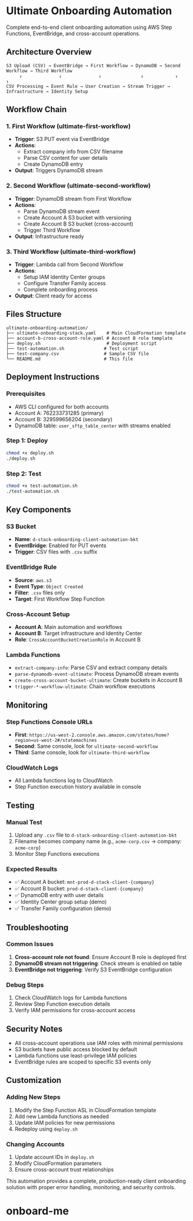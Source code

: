 # Ultimate Onboarding Automation

Complete end-to-end client onboarding automation using AWS Step Functions, EventBridge, and cross-account operations.

## Architecture Overview

```
S3 Upload (CSV) → EventBridge → First Workflow → DynamoDB → Second Workflow → Third Workflow
     ↓              ↓              ↓               ↓            ↓              ↓
CSV Processing → Event Rule → User Creation → Stream Trigger → Infrastructure → Identity Setup
```

## Workflow Chain

### 1. **First Workflow** (ultimate-first-workflow)
- **Trigger**: S3 PUT event via EventBridge
- **Actions**: 
  - Extract company info from CSV filename
  - Parse CSV content for user details
  - Create DynamoDB entry
- **Output**: Triggers DynamoDB stream

### 2. **Second Workflow** (ultimate-second-workflow)  
- **Trigger**: DynamoDB stream from First Workflow
- **Actions**:
  - Parse DynamoDB stream event
  - Create Account A S3 bucket with versioning
  - Create Account B S3 bucket (cross-account)
  - Trigger Third Workflow
- **Output**: Infrastructure ready

### 3. **Third Workflow** (ultimate-third-workflow)
- **Trigger**: Lambda call from Second Workflow
- **Actions**:
  - Setup IAM Identity Center groups
  - Configure Transfer Family access
  - Complete onboarding process
- **Output**: Client ready for access

## Files Structure

```
ultimate-onboarding-automation/
├── ultimate-onboarding-stack.yaml    # Main CloudFormation template
├── account-b-cross-account-role.yaml # Account B role template
├── deploy.sh                         # Deployment script
├── test-automation.sh               # Test script
├── test-company.csv                 # Sample CSV file
└── README.md                        # This file
```

## Deployment Instructions

### Prerequisites
- AWS CLI configured for both accounts
- Account A: 762233731285 (primary)
- Account B: 329599656204 (secondary)
- DynamoDB table: `user_sftp_table_center` with streams enabled

### Step 1: Deploy
```bash
chmod +x deploy.sh
./deploy.sh
```

### Step 2: Test
```bash
chmod +x test-automation.sh
./test-automation.sh
```

## Key Components

### S3 Bucket
- **Name**: `d-stack-onboarding-client-automation-bkt`
- **EventBridge**: Enabled for PUT events
- **Trigger**: CSV files with `.csv` suffix

### EventBridge Rule
- **Source**: `aws.s3`
- **Event Type**: `Object Created`
- **Filter**: `.csv` files only
- **Target**: First Workflow Step Function

### Cross-Account Setup
- **Account A**: Main automation and workflows
- **Account B**: Target infrastructure and Identity Center
- **Role**: `CrossAccountBucketCreationRole` in Account B

### Lambda Functions
- `extract-company-info`: Parse CSV and extract company details
- `parse-dynamodb-event-ultimate`: Process DynamoDB stream events
- `create-cross-account-bucket-ultimate`: Create buckets in Account B
- `trigger-*-workflow-ultimate`: Chain workflow executions

## Monitoring

### Step Functions Console URLs
- **First**: `https://us-west-2.console.aws.amazon.com/states/home?region=us-west-2#/statemachines`
- **Second**: Same console, look for `ultimate-second-workflow`
- **Third**: Same console, look for `ultimate-third-workflow`

### CloudWatch Logs
- All Lambda functions log to CloudWatch
- Step Function execution history available in console

## Testing

### Manual Test
1. Upload any `.csv` file to `d-stack-onboarding-client-automation-bkt`
2. Filename becomes company name (e.g., `acme-corp.csv` → company: `acme-corp`)
3. Monitor Step Functions executions

### Expected Results
- ✅ Account A bucket: `mnt-prod-d-stack-client-{company}`
- ✅ Account B bucket: `prod-d-stack-client-{company}`
- ✅ DynamoDB entry with user details
- ✅ Identity Center group setup (demo)
- ✅ Transfer Family configuration (demo)

## Troubleshooting

### Common Issues
1. **Cross-account role not found**: Ensure Account B role is deployed first
2. **DynamoDB stream not triggering**: Check stream is enabled on table
3. **EventBridge not triggering**: Verify S3 EventBridge configuration

### Debug Steps
1. Check CloudWatch logs for Lambda functions
2. Review Step Function execution details
3. Verify IAM permissions for cross-account access

## Security Notes

- All cross-account operations use IAM roles with minimal permissions
- S3 buckets have public access blocked by default
- Lambda functions use least-privilege IAM policies
- EventBridge rules are scoped to specific S3 events only

## Customization

### Adding New Steps
1. Modify the Step Function ASL in CloudFormation template
2. Add new Lambda functions as needed
3. Update IAM policies for new permissions
4. Redeploy using `deploy.sh`

### Changing Accounts
1. Update account IDs in `deploy.sh`
2. Modify CloudFormation parameters
3. Ensure cross-account trust relationships

This automation provides a complete, production-ready client onboarding solution with proper error handling, monitoring, and security controls.
# onboard-me
